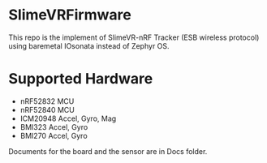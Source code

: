 # SlimeVRFirmware

This repo is the implement of SlimeVR-nRF Tracker (ESB wireless protocol) using baremetal IOsonata instead of Zephyr OS.

# Supported Hardware
- nRF52832 MCU
- nRF52840 MCU
- ICM20948 Accel, Gyro, Mag
- BMI323 Accel, Gyro
- BMI270 Accel, Gyro


Documents for the board and the sensor are in Docs folder.

